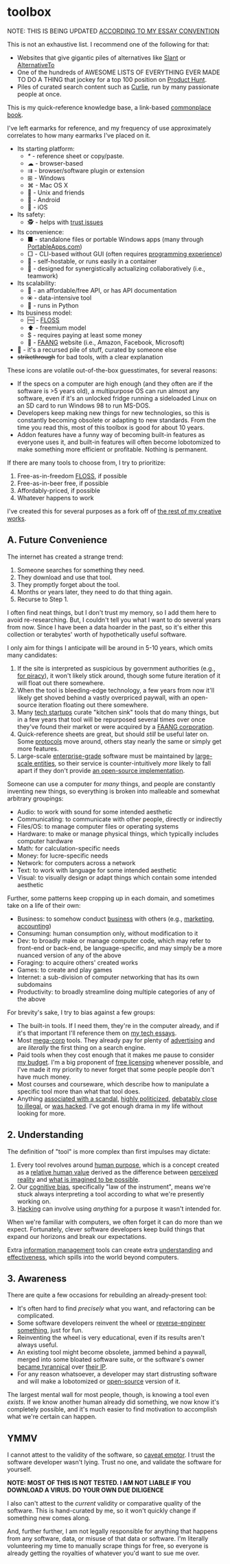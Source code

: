 # toolbox

NOTE: THIS IS BEING UPDATED [ACCORDING TO MY ESSAY CONVENTION](https://stucky.tech/2024-08-02/)

This is not an exhaustive list. I recommend one of the following for that:

- Websites that give gigantic piles of alternatives like [Slant](https://www.slant.co/) or [AlternativeTo](https://alternativeto.net/)
- One of the hundreds of AWESOME LISTS OF EVERYTHING EVER MADE TO DO A THING that jockey for a top 100 position on [Product Hunt](https://www.producthunt.com/).
- Piles of curated search content such as [Curlie](https://curlie.org/), run by many passionate people at once.

This is my quick-reference knowledge base, a link-based [commonplace book](https://en.wikipedia.org/wiki/Commonplace_book).

I've left earmarks for reference, and my frequency of use approximately correlates to how many earmarks I've placed on it.

- Its starting platform:  
    - _*_ - reference sheet or copy/paste.
    - ☁ - browser-based
    - ⇉ - browser/software plugin or extension
    - ⊞ - Windows
    - ⌘ - Mac OS X
    - 🐧 - Unix and friends
    - 🤖 - Android
    - 🍎 - iOS
- Its safety:  
    - 🕵️ - helps with [trust issues](https://gainedin.site/trust/)
- Its convenience:  
    - ■ - standalone files or portable Windows apps (many through [PortableApps.com](https://portableapps.com/))
    - □ - CLI-based without GUI (often requires [programming experience](https://trendless.tech/prog-basics))
    - 💾 - self-hostable, or runs easily in a container
    - 🤝 - designed for synergistically actualizing collaboratively (i.e., teamwork)
- Its scalability:  
    - 🔌 - an affordable/free API, or has API documentation
    - ⦿ - data-intensive tool
    - 🐍 - runs in Python
- Its business model:  
    - 🆓 - [FLOSS](https://trendless.tech/floss/)
    - ⬆️ - freemium model
    - $ - requires paying at least some money
    - 🧛 - [FAANG](https://trendless.tech/faang) website (i.e., Amazon, Facebook, Microsoft)
- 💩 - it's a recursed pile of stuff, curated by someone else
- ~~strikethrough~~ for bad tools, with a clear explanation

These icons are volatile out-of-the-box guesstimates, for several reasons:  
- If the specs on a computer are high enough (and they often are if the software is >5 years old), a multipurpose OS can run almost any software, even if it's an unlocked fridge running a sideloaded Linux on an SD card to run Windows 98 to run MS-DOS.
- Developers keep making new things for new technologies, so this is constantly becoming obsolete or adapting to new standards. From the time you read this, most of this toolbox is good for about 10 years.
- Addon features have a funny way of becoming built-in features as everyone uses it, and built-in features will often become lobotomized to make something more efficient or profitable. Nothing is permanent.

If there are many tools to choose from, I try to prioritize:  
1. Free-as-in-freedom [FLOSS](https://trendless.tech/floss), if possible
2. Free-as-in-beer free, if possible
3. Affordably-priced, if possible
4. Whatever happens to work

I've created this for several purposes as a fork off of [the rest of my creative works](https://stucky.tech/creations).

## A. Future Convenience

The internet has created a strange trend:  
1. Someone searches for something they need.
2. They download and use that tool.
3. They promptly forget about the tool.
4. Months or years later, they need to do that thing again.
5. Recurse to Step 1.

I often find neat things, but I don't trust my memory, so I add them here to avoid re-researching. But, I couldn't tell you what I want to do several years from now. Since I have been a data hoarder in the past, so it's either this collection or terabytes' worth of hypothetically useful software.

I only aim for things I anticipate will be around in 5-10 years, which omits many candidates:  
1. If the site is interpreted as suspicious by government authorities (e.g., [for piracy](https://trendless.tech/torrent/)), it won't likely stick around, though some future iteration of it will float out there somewhere.
2. When the tool is bleeding-edge technology, a few years from now it'll likely get shoved behind a vastly overpriced paywall, with an open-source iteration floating out there somewhere.
3. Many [tech startups](https://trendless.tech/entrepreneur/) curate "kitchen sink" tools that do many things, but in a few years that tool will be repurposed several times over once they've found their market or were acquired by a [FAANG corporation](https://trendless.tech/faang/).
4. Quick-reference sheets are great, but should _still_ be useful later on. Some [protocols](https://trendless.tech/protocols/) move around, others stay nearly the same or simply get more features.
5. Large-scale [enterprise-grade](https://trendless.tech/enterprise/) software must be maintained by [large-scale entities](https://gainedin.site/groups-large/), so their service is counter-intuitively _more_ likely to fall apart if they don't provide [an open-source implementation](https://trendless.tech/floss/).

Someone can use a computer for _many_ things, and people are constantly inventing new things, so everything is broken into malleable and somewhat arbitrary groupings:  
- Audio: to work with sound for some intended aesthetic
- Communicating: to communicate with other people, directly or indirectly
- Files/OS: to manage computer files or operating systems
- Hardware: to make or manage physical things, which typically includes computer hardware
- Math: for calculation-specific needs
- Money: for lucre-specific needs
- Network: for computers across a network
- Text: to work with language for some intended aesthetic
- Visual: to visually design or adapt things which contain some intended aesthetic

Further, some patterns keep cropping up in each domain, and sometimes take on a life of their own:  
- Business: to somehow conduct [business](https://notageni.us/business/) with others (e.g., [marketing](https://notageni.us/marketing/), [accounting](https://notageni.us/accounting/))
- Consuming: human consumption only, without modification to it
- Dev: to broadly make or manage computer code, which may refer to front-end or back-end, be language-specific, and may simply be a more nuanced version of any of the above
- Foraging: to acquire others' created works
- Games: to create and play games
- Internet: a sub-division of computer networking that has its own subdomains
- Productivity: to broadly streamline doing multiple categories of any of the above

For brevity's sake, I try to bias against a few groups:  
- The built-in tools. If I need them, they're in the computer already, and if it's that important I'll reference them on [my tech essays](https://trendless.tech).
- Most [mega-corp](https://gainedin.site/groups-large) tools. They already pay for plenty of [advertising](https://notageni.us/marketing/) and are _literally_ the first thing on a search engine.
- Paid tools when they cost enough that it makes me pause to consider [my budget](https://adequate.life/money-3/). I'm a big proponent of [free licensing](https://trendless.tech/floss/) whenever possible, and I've made it my priority to never forget that some people people don't have much money.
- Most courses and courseware, which describe how to manipulate a specific tool more than what that tool does.
- Anything [associated with a scandal](https://trendless.tech/faang), [highly politicized](https://gainedin.site/conservative-liberal), [debatably close to illegal](https://notageni.us/legally-safe), or [was hacked](https://trendless.tech/hacking). I've got enough drama in my life without looking for more.

## 2. Understanding

The definition of "tool" is more complex than first impulses may dictate:  
1. Every tool revolves around [human purpose](https://gainedin.site/purpose/), which is a concept created as a [relative human value](https://gainedin.site/values/) derived as the difference between [perceived reality](https://gainedin.site/reality/) and [what is imagined to be possible](https://gainedin.site/imagination/).
2. Our [cognitive bias](https://gainedin.site/bias), specifically "law of the instrument", means we're stuck always interpreting a tool according to what we're presently working on.
3. [Hacking](https://trendless.tech/hacking) can involve using _anything_ for a purpose it wasn't intended for.

When we're familiar with computers, we often forget it can do more than we expect. Fortunately, clever software developers keep build things that expand our horizons and break our expectations.

Extra [information management](https://notageni.us/information/) tools can create extra [understanding](https://gainedin.site/understanding/) and [effectiveness](https://gainedin.site/results/), which spills into the world beyond computers.

## 3. Awareness

There are quite a few occasions for rebuilding an already-present tool:  
- It's often hard to find _precisely_ what you want, and refactoring can be complicated.
- Some software developers reinvent the wheel or [reverse-engineer something](https://trendless.tech/hacking), just for fun.
- Reinventing the wheel is very educational, even if its results aren't always useful.
- An existing tool might become obsolete, jammed behind a paywall, merged into some bloated software suite, or the software's owner [became tyrannical](https://gainedin.site/bad-systems/) over [their IP](https://notageni.us/ip).
- For any reason whatsoever, a developer may start distrusting software and will make a lobotomized or [open-source](https://trendless.tech/floss/) version of it.

The largest mental wall for most people, though, is knowing a tool even _exists_. If we know another human already did something, we now know it's completely possible, and it's much easier to find motivation to accomplish what we're certain can happen.

## YMMV

I cannot attest to the validity of the software, so [caveat emptor](https://notageni.us/legal-doctrines). I trust the software developer wasn't lying. Trust no one, and validate the software for yourself.

**NOTE: MOST OF THIS IS NOT TESTED. I AM NOT LIABLE IF YOU DOWNLOAD A VIRUS. DO YOUR OWN DUE DILIGENCE**

I also can't attest to the _current_ validity or comparative quality of the software. This is hand-curated by me, so it won't quickly change if something new comes along.

And, further further, I am not legally responsible for anything that happens from any software, data, or misuse of that data or software. I'm literally volunteering my time to manually scrape things for free, so everyone is already getting the royalties of whatever you'd want to sue me over.
